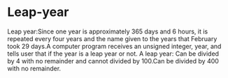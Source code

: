 # Leap-year
Leap year:Since one year is approximately 365 days and 6 hours, it is repeated every four years and the name given to the years that February took 29 days.A computer program receives an unsigned integer, year, and tells user that if the year is a leap year or not. A leap year:  Can be divided by 4 with no remainder and cannot divided by 100.Can be divided by 400 with no remainder. 
